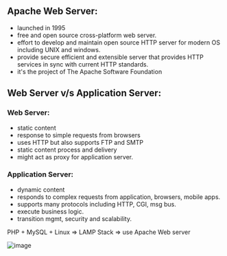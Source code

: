 ## Apache Web Server:
- launched in 1995
- free and open source cross-platform web server.
- effort to develop and maintain open source HTTP server for modern OS including UNIX and windows.
- provide secure efficient and extensible server that provides HTTP services in sync with current HTTP standards.
- it's the project of The Apache Software Foundation

## Web Server v/s Application Server:
### Web Server:
- static content
- response to simple requests from browsers
- uses HTTP but also supports FTP and SMTP
- static content process and delivery
- might act as proxy for application server.
### Application Server:
- dynamic content
- responds to complex requests from application, browsers, mobile apps.
- supports many protocols including HTTP, CGI, msg bus.
- execute business logic.
- transition mgmt, security and scalability.

PHP + MySQL + Linux => LAMP Stack => use Apache Web server

![image](https://github.com/user-attachments/assets/56891304-cc39-4d65-902d-54b41a15eee4)
